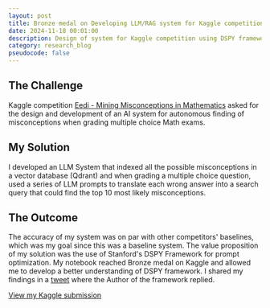```yaml
---
layout: post
title: Bronze medal on Developing LLM/RAG system for Kaggle competition.
date: 2024-11-18 00:01:00
description: Design of system for Kaggle competition using DSPY framework.
category: research_blog
pseudocode: false
---
```


## The Challenge

Kaggle competition [Eedi - Mining Misconceptions in Mathematics](https://www.kaggle.com/code/pablomarino/dspy-baseline) asked for the design and development of an AI system for autonomous finding of misconceptions when grading multiple choice Math exams.

## My Solution

I developed an LLM System that indexed all the possible misconceptions in a vector database (Qdrant) and when grading a multiple choice question, used a series of LLM prompts to translate each wrong answer into a search query that could find the top 10 most likely misconceptions.

## The Outcome

The accuracy of my system was on par with other competitors' baselines, which was my goal since this was a baseline system. The value proposition of my solution was the use of Stanford's DSPY Framework for prompt optimization. My notebook reached Bronze medal on Kaggle and allowed me to develop a better understanding of DSPY framework. I shared my findings in a [tweet](https://x.com/pablomarino_com/status/1858288813035933705) where the Author of the framework replied.

[View my Kaggle submission](https://www.kaggle.com/code/pablomarino/dspy-baseline)